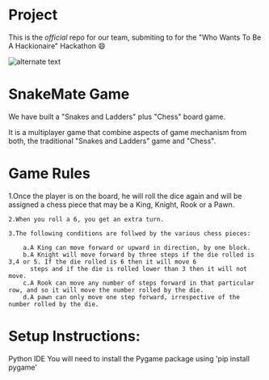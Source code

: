  # Project

This is the *official* repo for our team, submiting to for the "Who Wants To Be A Hackionaire" Hackathon :smile:

![alternate text](https://www.techiedelight.com/wp-content/uploads/2016/11/Snakes-And-Ladders-Problem.jpg)

 # SnakeMate Game
  
 We have built a "Snakes and Ladders" plus "Chess" board game.
 
 It is a multiplayer game that combine aspects of game mechanism from both, the traditional "Snakes and Ladders" game and "Chess".
 
  # Game Rules
  1.Once the player is on the board, he will roll the dice again and will be assigned a chess piece 
      that may be a King, Knight, Rook or a Pawn.
      
    2.When you roll a 6, you get an extra turn.
      
    3.The following conditions are follwed by the various chess pieces:
        
        a.A King can move forward or upward in direction, by one block. 
        b.A Knight will move forward by three steps if the die rolled is 3,4 or 5. If the die rolled is 6 then it will move 6
          steps and if the die is rolled lower than 3 then it will not move. 
        c.A Rook can move any number of steps forward in that particular row, and so it will move the number rolled by the die.
        d.A pawn can only move one step forward, irrespective of the number rolled by the die.

            
# Setup Instructions:

Python IDE
You will need to install the Pygame package using 'pip install pygame'  
